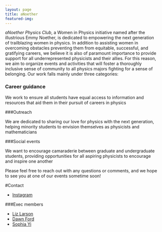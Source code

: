 ```yaml
---
layout: page
title: aNoether
featured-img: 
---
```

*aNoether Physics Club*, a Women in Physics initiative named after the illustrious Emmy Noether, is dedicated to empowering the next generation of trailblazing women in physics. In addition to assisting women in overcoming obstacles preventing them from equitable, successful, and gratifying careers, we believe it is also of paramount importance to provide support for all underrepresented physicists and their allies. For this reason, we aim to organize events and activities that will foster a thoroughly inclusive sense of community to all physics majors fighting for a sense of belonging. Our work falls mainly under three categories:

### Career guidance

We work to ensure all students have equal access to information and resources that aid them in their pursuit of careers in physics

###Outreach

We are dedicated to sharing our love for physics with the next generation, helping minority students to envision themselves as physicists and mathematicians 

###Social events

We want to encourage camaraderie between graduate and undergraduate students, providing opportunities for all aspiring physicists to encourage and inspire one another 

Please feel free to reach out with any questions or comments, and we hope to see you at one of our events sometime soon! 

#Contact

- [Instagram](https://www.instagram.com/physwomenatuva/)

###Exec members

- [Liz Larson](eal2ne@virginia.edu)
- [Dawn Ford](dcf5kwt@virginia.edu)
- [Sophia Yi](sjy9qz@virginia.edu) 

